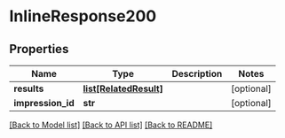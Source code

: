 # InlineResponse200

## Properties
Name | Type | Description | Notes
------------ | ------------- | ------------- | -------------
**results** | [**list[RelatedResult]**](RelatedResult.md) |  | [optional] 
**impression_id** | **str** |  | [optional] 

[[Back to Model list]](../README.md#documentation-for-models) [[Back to API list]](../README.md#documentation-for-api-endpoints) [[Back to README]](../README.md)


